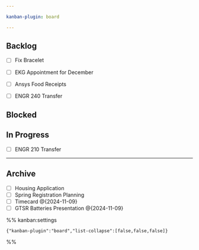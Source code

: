 ```yaml
---

kanban-plugin: board

---
```


## Backlog

- [ ] Fix Bracelet
- [ ] EKG Appointment for December
- [ ] Ansys Food Receipts
- [ ] ENGR 240 Transfer


## Blocked



## In Progress

- [ ] ENGR 210 Transfer


***

## Archive

- [ ] Housing Application
- [ ] Spring Registration Planning
- [ ] Timecard @{2024-11-09}
- [ ] GTSR Batteries Presentation @{2024-11-09}

%% kanban:settings
```
{"kanban-plugin":"board","list-collapse":[false,false,false]}
```
%%